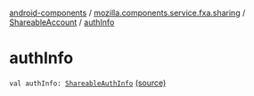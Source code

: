 [android-components](../../index.md) / [mozilla.components.service.fxa.sharing](../index.md) / [ShareableAccount](index.md) / [authInfo](./auth-info.md)

# authInfo

`val authInfo: `[`ShareableAuthInfo`](../-shareable-auth-info/index.md) [(source)](https://github.com/mozilla-mobile/android-components/blob/master/components/service/firefox-accounts/src/main/java/mozilla/components/service/fxa/sharing/AccountSharing.kt#L21)